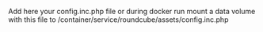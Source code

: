 Add here your config.inc.php file
or during docker run mount a data volume with this file to /container/service/roundcube/assets/config.inc.php
